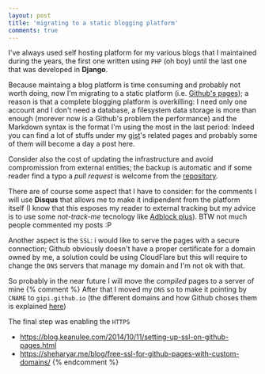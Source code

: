 ```yaml
---
layout: post
title: 'migrating to a static blogging platform'
comments: true
---
```

I've always used self hosting platform for my various blogs that
I maintained during the years, the first one written using ``PHP``
(oh boy) until the last one that was developed in **Django**.

Because maintaing a blog platform is time consuming and probably
not worth doing, now I'm migrating to a static platform (i.e. [Github's pages](https://help.github.com/categories/github-pages-basics/));
a reason is that a complete blogging platform is overkilling:
I need only one account and I don't need a database, a filesystem
data storage is more than enough (morever now is a Github's problem
the performance) and the Markdown syntax is the format I'm using
the most in the last period: Indeed you can find a lot of stuffs under
my [gist](https://gist.github.com/gipi/)'s
related pages and probably some of them will become a day
a post here.

Consider also the cost of updating the infrastructure and avoid
compromission from external entities; the backup is automatic
and if some reader find a typo a *pull request* is welcome
from the [repository](https://github.com/gipi/gipi.github.io).

There are of course some aspect that I have to consider:
for the comments I will
use **Disqus** that allows me to make it indipendent from the
platform itself (I know that this esposes my reader to external
tracking but my advice is to use some *not-track-me* tecnology
like [Adblock plus](https://adblockplus.org/)).
BTW not much people commented my posts :P

Another aspect is the ``SSL``: i would like to serve the pages with a
secure connection; Github obviously doesn't have a proper certificate for
a domain owned by me, a solution could be using CloudFlare but this will
require to change the ``DNS`` servers that manage my domain and I'm not
ok with that.

So probably in the near future I will move the *compiled* pages to a
server of mine
{% comment %}
After that I moved my ``DNS`` so to make it pointing by ``CNAME``
to ``gipi.github.io`` (the different domains and how Github choses them
is explained [here](https://help.github.com/articles/about-custom-domains-for-github-pages-sites/))

The final step was enabling the ``HTTPS``

 - https://blog.keanulee.com/2014/10/11/setting-up-ssl-on-github-pages.html
 - https://sheharyar.me/blog/free-ssl-for-github-pages-with-custom-domains/
{% endcomment %}
